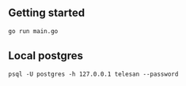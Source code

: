 ## Getting started

```sh
go run main.go
```

## Local postgres

```
psql -U postgres -h 127.0.0.1 telesan --password
```
